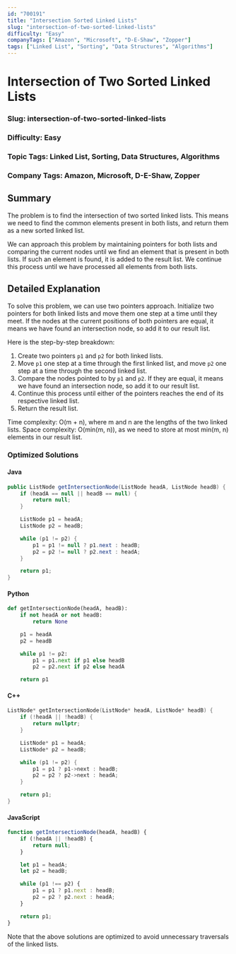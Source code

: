 ```yaml
---
id: "700191"
title: "Intersection Sorted Linked Lists"
slug: "intersection-of-two-sorted-linked-lists"
difficulty: "Easy"
companyTags: ["Amazon", "Microsoft", "D-E-Shaw", "Zopper"]
tags: ["Linked List", "Sorting", "Data Structures", "Algorithms"]
---
```


**Intersection of Two Sorted Linked Lists**
==================================================

### Slug: intersection-of-two-sorted-linked-lists

### Difficulty: Easy

### Topic Tags: Linked List, Sorting, Data Structures, Algorithms

### Company Tags: Amazon, Microsoft, D-E-Shaw, Zopper

## Summary
The problem is to find the intersection of two sorted linked lists. This means we need to find the common elements present in both lists, and return them as a new sorted linked list.

We can approach this problem by maintaining pointers for both lists and comparing the current nodes until we find an element that is present in both lists. If such an element is found, it is added to the result list. We continue this process until we have processed all elements from both lists.

## Detailed Explanation
To solve this problem, we can use two pointers approach. Initialize two pointers for both linked lists and move them one step at a time until they meet. If the nodes at the current positions of both pointers are equal, it means we have found an intersection node, so add it to our result list.

Here is the step-by-step breakdown:

1. Create two pointers `p1` and `p2` for both linked lists.
2. Move `p1` one step at a time through the first linked list, and move `p2` one step at a time through the second linked list.
3. Compare the nodes pointed to by `p1` and `p2`. If they are equal, it means we have found an intersection node, so add it to our result list.
4. Continue this process until either of the pointers reaches the end of its respective linked list.
5. Return the result list.

Time complexity: O(m + n), where m and n are the lengths of the two linked lists.
Space complexity: O(min(m, n)), as we need to store at most min(m, n) elements in our result list.

### Optimized Solutions

#### Java
```java
public ListNode getIntersectionNode(ListNode headA, ListNode headB) {
    if (headA == null || headB == null) {
        return null;
    }

    ListNode p1 = headA;
    ListNode p2 = headB;

    while (p1 != p2) {
        p1 = p1 != null ? p1.next : headB;
        p2 = p2 != null ? p2.next : headA;
    }

    return p1;
}
```

#### Python
```python
def getIntersectionNode(headA, headB):
    if not headA or not headB:
        return None

    p1 = headA
    p2 = headB

    while p1 != p2:
        p1 = p1.next if p1 else headB
        p2 = p2.next if p2 else headA

    return p1
```

#### C++
```cpp
ListNode* getIntersectionNode(ListNode* headA, ListNode* headB) {
    if (!headA || !headB) {
        return nullptr;
    }

    ListNode* p1 = headA;
    ListNode* p2 = headB;

    while (p1 != p2) {
        p1 = p1 ? p1->next : headB;
        p2 = p2 ? p2->next : headA;
    }

    return p1;
}
```

#### JavaScript
```javascript
function getIntersectionNode(headA, headB) {
    if (!headA || !headB) {
        return null;
    }

    let p1 = headA;
    let p2 = headB;

    while (p1 !== p2) {
        p1 = p1 ? p1.next : headB;
        p2 = p2 ? p2.next : headA;
    }

    return p1;
}
```
Note that the above solutions are optimized to avoid unnecessary traversals of the linked lists.